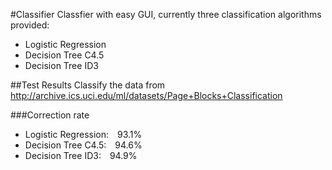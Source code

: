 #Classifier
Classfier with easy GUI, currently three classification algorithms provided:
* Logistic Regression
* Decision Tree C4.5
* Decision Tree ID3


##Test Results
Classify the data from http://archive.ics.uci.edu/ml/datasets/Page+Blocks+Classification

###Correction rate
* Logistic Regression:&emsp;93.1%
* Decision Tree C4.5:&emsp;94.6%
* Decision Tree ID3:&emsp;94.9%
